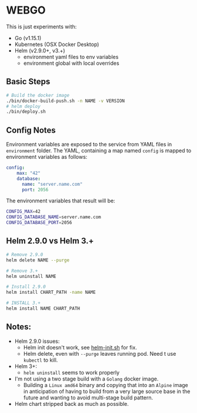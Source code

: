 # WEBGO

This is just experiments with:

 - Go (v1.15.1)
 - Kubernetes (OSX Docker Desktop)
 - Helm (v2.9.0+, v3.+)
    - environment yaml files to env variables 
    - environment global with local overrides
 
## Basic Steps
 
```bash
# Build the docker image
./bin/docker-build-push.sh -n NAME -v VERSION
# helm deploy 
./bin/deploy.sh
```

## Config Notes
Environment variables are exposed to the service from YAML files in `environment` folder. The YAML, containing a map named
`config` is mapped to environment variables as follows:

```yaml
config:
    max: "42"
    database:
      name: "server.name.com"
      port: 2056
``` 

The environment variables that result will be:

```bash
CONFIG_MAX=42
CONFIG_DATABASE_NAME=server.name.com
CONFIG_DATABASE_PORT=2056
```


## Helm 2.9.0 vs Helm 3.+
 
```bash
# Remove 2.9.0
helm delete NAME --purge

# Remove 3.+
helm uninstall NAME

# Install 2.9.0
helm install CHART_PATH -name NAME

# INSTALL 3.+
helm install NAME CHART_PATH
```

## Notes:
 
  - Helm 2.9.0 issues:
    - Helm init doesn't work, see [helm-init.sh](bin/helm-init.sh) for fix.
    - Helm delete, even with `--purge` leaves running pod. Need t use `kubectl` to kill.
 - Helm 3+:
    - `helm uninstall` seems to work properly
 - I'm not using a two stage build with a `Golang` docker image.
   - Building a `Linux amd64` binary and copying that into an `Alpine` image in anticipation 
   of having to build from a very large source base in the future and wanting to avoid multi-stage build pattern.
 - Helm chart stripped back as much as possible.
